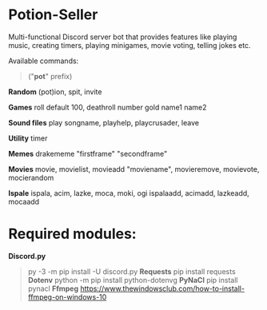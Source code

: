 # Potion-Seller

Multi-functional Discord server bot that provides features like playing music, creating timers, playing minigames,
movie voting, telling jokes etc.


Available commands:

> ("**pot**" prefix)

**Random**
(pot)ion, spit, invite 

**Games**
roll default 100, deathroll number gold name1 name2

**Sound files**
play songname, playhelp, playcrusader, leave 

**Utility**
timer

**Memes** 
drakememe "firstframe" "secondframe"

**Movies**
movie, movielist, movieadd "moviename", movieremove, movievote, mocierandom

**Ispale**
ispala, acim, lazke, moca, moki, ogi
ispalaadd, acimadd, lazkeadd, mocaadd 

# Required modules:

**Discord.py**
>py -3 -m pip install -U discord.py
**Requests**
>pip install requests
**Dotenv**
>python -m pip install python-dotenvg
**PyNaCl**
>pip install pynacl
**Ffmpeg**
>https://www.thewindowsclub.com/how-to-install-ffmpeg-on-windows-10
